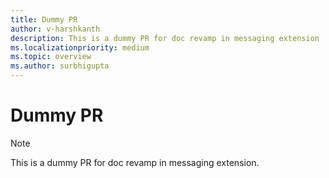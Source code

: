 ```yaml
---
title: Dummy PR 
author: v-harshkanth
description: This is a dummy PR for doc revamp in messaging extension
ms.localizationpriority: medium
ms.topic: overview
ms.author: surbhigupta
---
```

# Dummy PR

> [!NOTE]
> This is a dummy PR for doc revamp in messaging extension.

